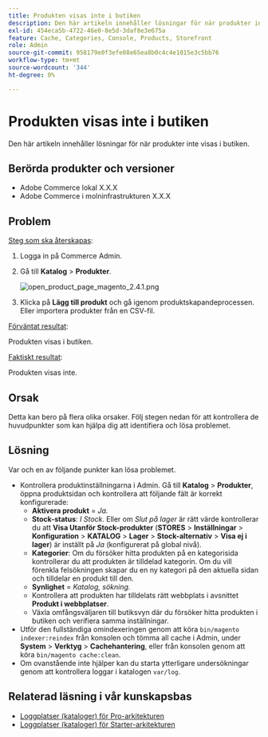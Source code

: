 ```yaml
---
title: Produkten visas inte i butiken
description: Den här artikeln innehåller lösningar för när produkter inte visas i butiken.
exl-id: 454eca5b-4722-46e0-8e5d-3daf8e3e675a
feature: Cache, Categories, Console, Products, Storefront
role: Admin
source-git-commit: 958179e0f3efe08e65ea8b0c4c4e1015e3c5bb76
workflow-type: tm+mt
source-wordcount: '344'
ht-degree: 0%

---
```


# Produkten visas inte i butiken

Den här artikeln innehåller lösningar för när produkter inte visas i butiken.

## Berörda produkter och versioner

* Adobe Commerce lokal X.X.X
* Adobe Commerce i molninfrastrukturen X.X.X

## Problem

<u>Steg som ska återskapas</u>:

1. Logga in på Commerce Admin.
1. Gå till **Katalog** > **Produkter**.

   ![open_product_page_magento_2.4.1.png](assets/open_product_page_magento_2.4.1.png)

1. Klicka på **Lägg till produkt** och gå igenom produktskapandeprocessen. Eller importera produkter från en CSV-fil.

<u>Förväntat resultat</u>:

Produkten visas i butiken.

<u>Faktiskt resultat</u>:

Produkten visas inte.

## Orsak

Detta kan bero på flera olika orsaker. Följ stegen nedan för att kontrollera de huvudpunkter som kan hjälpa dig att identifiera och lösa problemet.

## Lösning

Var och en av följande punkter kan lösa problemet.

* Kontrollera produktinställningarna i Admin. Gå till **Katalog** > **Produkter**, öppna produktsidan och kontrollera att följande fält är korrekt konfigurerade:
   * **Aktivera produkt** = *Ja.*
   * **Stock-status**: *I Stock*. Eller om *Slut på lager* är rätt värde kontrollerar du att **Visa Utanför Stock-produkter** (**STORES** > **Inställningar** > **Konfiguration** > **KATALOG** > **Lager** > **Stock-alternativ** > **Visa ej i lager**) är inställt på *Ja* (konfigurerat på global nivå).
   * **Kategorier**: Om du försöker hitta produkten på en kategorisida kontrollerar du att produkten är tilldelad kategorin. Om du vill förenkla felsökningen skapar du en ny kategori på den aktuella sidan och tilldelar en produkt till den.
   * **Synlighet** = *Katalog, sökning.*
   * Kontrollera att produkten har tilldelats rätt webbplats i avsnittet **Produkt i webbplatser**.
   * Växla omfångsväljaren till butiksvyn där du försöker hitta produkten i butiken och verifiera samma inställningar.
* Utför den fullständiga omindexeringen genom att köra `bin/magento indexer:reindex` från konsolen och tömma all cache i Admin, under **System** > **Verktyg** > **Cachehantering**, eller från konsolen genom att köra `bin/magento cache:clean`.
* Om ovanstående inte hjälper kan du starta ytterligare undersökningar genom att kontrollera loggar i katalogen `var/log`.

## Relaterad läsning i vår kunskapsbas

* [Loggplatser (kataloger) för Pro-arkitekturen](/help/how-to/general/log-locations-directories-for-pro-plan-integration-staging-production.md)
* [Loggplatser (kataloger) för Starter-arkitekturen](/help/how-to/general/log-locations-directories-for-starter-plan.md)
